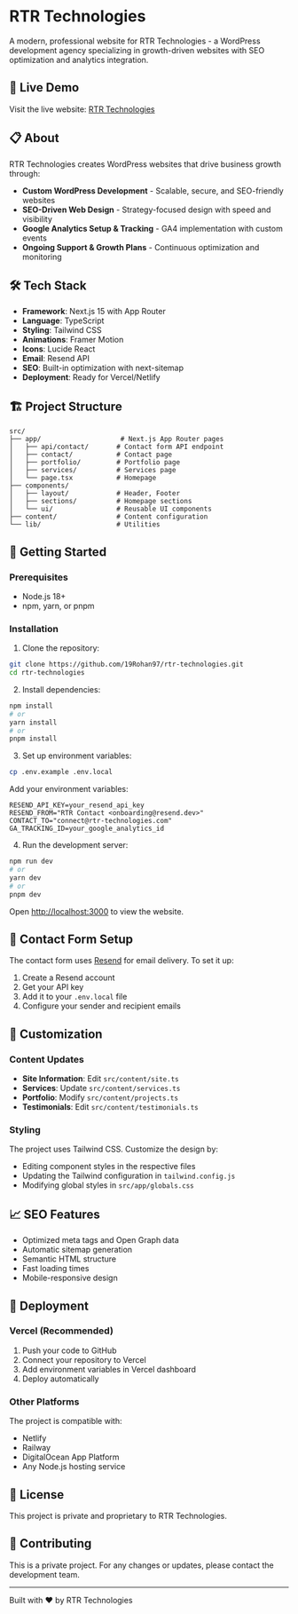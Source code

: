 # RTR Technologies

A modern, professional website for RTR Technologies - a WordPress development agency specializing in growth-driven websites with SEO optimization and analytics integration.

## 🚀 Live Demo

Visit the live website: [RTR Technologies](https://github.com/19Rohan97/rtr-technologies)

## 📋 About

RTR Technologies creates WordPress websites that drive business growth through:

- **Custom WordPress Development** - Scalable, secure, and SEO-friendly websites
- **SEO-Driven Web Design** - Strategy-focused design with speed and visibility
- **Google Analytics Setup & Tracking** - GA4 implementation with custom events
- **Ongoing Support & Growth Plans** - Continuous optimization and monitoring

## 🛠️ Tech Stack

- **Framework**: Next.js 15 with App Router
- **Language**: TypeScript
- **Styling**: Tailwind CSS
- **Animations**: Framer Motion
- **Icons**: Lucide React
- **Email**: Resend API
- **SEO**: Built-in optimization with next-sitemap
- **Deployment**: Ready for Vercel/Netlify

## 🏗️ Project Structure

```
src/
├── app/                    # Next.js App Router pages
│   ├── api/contact/       # Contact form API endpoint
│   ├── contact/           # Contact page
│   ├── portfolio/         # Portfolio page
│   ├── services/          # Services page
│   └── page.tsx           # Homepage
├── components/
│   ├── layout/            # Header, Footer
│   ├── sections/          # Homepage sections
│   └── ui/                # Reusable UI components
├── content/               # Content configuration
└── lib/                   # Utilities
```

## 🚀 Getting Started

### Prerequisites

- Node.js 18+
- npm, yarn, or pnpm

### Installation

1. Clone the repository:

```bash
git clone https://github.com/19Rohan97/rtr-technologies.git
cd rtr-technologies
```

2. Install dependencies:

```bash
npm install
# or
yarn install
# or
pnpm install
```

3. Set up environment variables:

```bash
cp .env.example .env.local
```

Add your environment variables:

```env
RESEND_API_KEY=your_resend_api_key
RESEND_FROM="RTR Contact <onboarding@resend.dev>"
CONTACT_TO="connect@rtr-technologies.com"
GA_TRACKING_ID=your_google_analytics_id
```

4. Run the development server:

```bash
npm run dev
# or
yarn dev
# or
pnpm dev
```

Open [http://localhost:3000](http://localhost:3000) to view the website.

## 📧 Contact Form Setup

The contact form uses [Resend](https://resend.com) for email delivery. To set it up:

1. Create a Resend account
2. Get your API key
3. Add it to your `.env.local` file
4. Configure your sender and recipient emails

## 🔧 Customization

### Content Updates

- **Site Information**: Edit `src/content/site.ts`
- **Services**: Update `src/content/services.ts`
- **Portfolio**: Modify `src/content/projects.ts`
- **Testimonials**: Edit `src/content/testimonials.ts`

### Styling

The project uses Tailwind CSS. Customize the design by:

- Editing component styles in the respective files
- Updating the Tailwind configuration in `tailwind.config.js`
- Modifying global styles in `src/app/globals.css`

## 📈 SEO Features

- Optimized meta tags and Open Graph data
- Automatic sitemap generation
- Semantic HTML structure
- Fast loading times
- Mobile-responsive design

## 🚀 Deployment

### Vercel (Recommended)

1. Push your code to GitHub
2. Connect your repository to Vercel
3. Add environment variables in Vercel dashboard
4. Deploy automatically

### Other Platforms

The project is compatible with:

- Netlify
- Railway
- DigitalOcean App Platform
- Any Node.js hosting service

## 📝 License

This project is private and proprietary to RTR Technologies.

## 🤝 Contributing

This is a private project. For any changes or updates, please contact the development team.

---

Built with ❤️ by RTR Technologies
